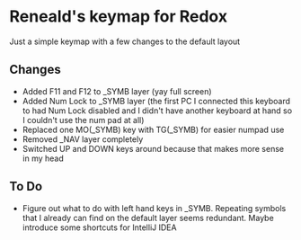 # Reneald's keymap for Redox
Just a simple keymap with a few changes to the default layout

## Changes
* Added F11 and F12 to _SYMB layer (yay full screen)
* Added Num Lock to _SYMB layer (the first PC I connected this keyboard to had Num Lock disabled and I didn't have another keyboard at hand so I couldn't use the num pad at all)
* Replaced one MO(_SYMB) key with TG(_SYMB) for easier numpad use
* Removed _NAV layer completely
* Switched UP and DOWN keys around because that makes more sense in my head

## To Do
* Figure out what to do with left hand keys in _SYMB. Repeating symbols that I already can find on the default layer seems redundant. Maybe introduce some shortcuts for IntelliJ IDEA

